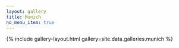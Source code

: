 ```yaml
---
layout: gallery
title: Munich
no_menu_item: true
---
```


{% include gallery-layout.html gallery=site.data.galleries.munich %}